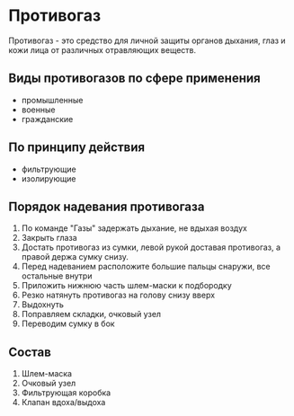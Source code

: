 # Противогаз

Противогаз - это средство для личной защиты органов дыхания, глаз и кожи лица от различных отравляющих веществ.

## Виды противогазов по сфере применения

- промышленные
- военные
- гражданские

## По принципу действия

- фильтрующие
- изолирующие

## Порядок надевания противогаза

1. По команде "Газы" задержать дыхание, не вдыхая воздух
2. Закрыть глаза
3. Достать противогаз из сумки, левой рукой доставая противогаз, а правой держа сумку снизу.
4. Перед надеванием расположите большие пальцы снаружи, все остальные внутри
5. Приложить нижнюю часть шлем-маски к подбородку
6. Резко натянуть противогаз на голову снизу вверх
7. Выдохнуть
8. Поправляем складки, очковый узел
9. Переводим сумку в бок

## Состав

1. Шлем-маска
2. Очковый узел
3. Фильтрующая коробка
4. Клапан вдоха/выдоха